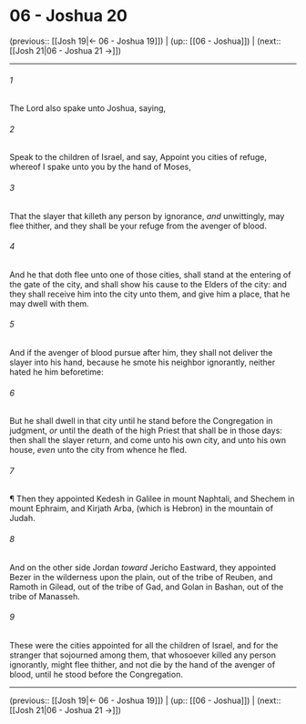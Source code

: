 # 06 - Joshua 20

(previous:: [[Josh 19|← 06 - Joshua 19]]) | (up:: [[06 - Joshua]]) | (next:: [[Josh 21|06 - Joshua 21 →]])

***


###### 1 
The Lord also spake unto Joshua, saying, 

###### 2 
Speak to the children of Israel, and say, Appoint you cities of refuge, whereof I spake unto you by the hand of Moses, 

###### 3 
That the slayer that killeth any person by ignorance, _and_ unwittingly, may flee thither, and they shall be your refuge from the avenger of blood. 

###### 4 
And he that doth flee unto one of those cities, shall stand at the entering of the gate of the city, and shall show his cause to the Elders of the city: and they shall receive him into the city unto them, and give him a place, that he may dwell with them. 

###### 5 
And if the avenger of blood pursue after him, they shall not deliver the slayer into his hand, because he smote his neighbor ignorantly, neither hated he him beforetime: 

###### 6 
But he shall dwell in that city until he stand before the Congregation in judgment, _or_ until the death of the high Priest that shall be in those days: then shall the slayer return, and come unto his own city, and unto his own house, _even_ unto the city from whence he fled. 

###### 7 
¶ Then they appointed Kedesh in Galilee in mount Naphtali, and Shechem in mount Ephraim, and Kirjath Arba, (which is Hebron) in the mountain of Judah. 

###### 8 
And on the other side Jordan _toward_ Jericho Eastward, they appointed Bezer in the wilderness upon the plain, out of the tribe of Reuben, and Ramoth in Gilead, out of the tribe of Gad, and Golan in Bashan, out of the tribe of Manasseh. 

###### 9 
These were the cities appointed for all the children of Israel, and for the stranger that sojourned among them, that whosoever killed any person ignorantly, might flee thither, and not die by the hand of the avenger of blood, until he stood before the Congregation.

***

(previous:: [[Josh 19|← 06 - Joshua 19]]) | (up:: [[06 - Joshua]]) | (next:: [[Josh 21|06 - Joshua 21 →]])

